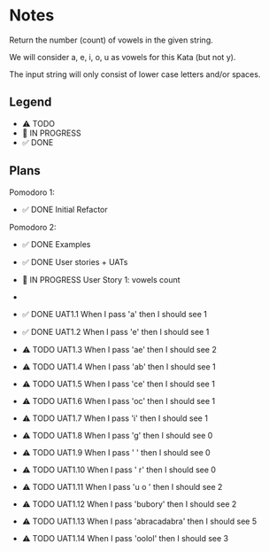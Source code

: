 # Notes

Return the number (count) of vowels in the given string.

We will consider a, e, i, o, u as vowels for this Kata (but not y).

The input string will only consist of lower case letters and/or spaces.

## Legend

- ⚠ TODO
- 🚧 IN PROGRESS
- ✅ DONE

## Plans

Pomodoro 1:

- ✅ DONE Initial Refactor

Pomodoro 2:

- ✅ DONE Examples
- ✅ DONE User stories + UATs
- 🚧 IN PROGRESS User Story 1: vowels count
-

- ✅ DONE UAT1.1 When I pass 'a' then I should see 1
- ✅ DONE UAT1.2 When I pass 'e' then I should see 1
- ⚠ TODO UAT1.3 When I pass 'ae' then I should see 2
- ⚠ TODO UAT1.4 When I pass 'ab' then I should see 1
- ⚠ TODO UAT1.5 When I pass 'ce' then I should see 1
- ⚠ TODO UAT1.6 When I pass 'oc' then I should see 1
- ⚠ TODO UAT1.7 When I pass 'i' then I should see 1
- ⚠ TODO UAT1.8 When I pass 'g' then I should see 0
- ⚠ TODO UAT1.9 When I pass ' ' then I should see 0
- ⚠ TODO UAT1.10 When I pass ' r' then I should see 0
- ⚠ TODO UAT1.11 When I pass 'u o ' then I should see 2
- ⚠ TODO UAT1.12 When I pass 'bubory' then I should see 2
- ⚠ TODO UAT1.13 When I pass 'abracadabra' then I should see 5
- ⚠ TODO UAT1.14 When I pass 'oolol' then I should see 3
